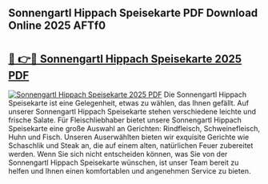 ## Sonnengartl Hippach Speisekarte PDF Download Online 2025 AFTf0

# <h2><a href="http://gcaab6.nevu.top/?p=Sonnengartl+Hippach+Speisekarte">🔗 👉🔴 Sonnengartl Hippach Speisekarte 2025 PDF</a></h2>

[![Sonnengartl Hippach Speisekarte 2025 PDF](https://i.imgur.com/dBaPXMq.png)](http://gcaab6.nevu.top/?p=Sonnengartl+Hippach+Speisekarte)
Die Sonnengartl Hippach Speisekarte ist eine Gelegenheit, etwas zu wählen, das Ihnen gefällt. Auf unserer Sonnengartl Hippach Speisekarte stehen verschiedene leichte und frische Salate. Für Fleischliebhaber bietet unsere Sonnengartl Hippach Speisekarte eine große Auswahl an Gerichten: Rindfleisch, Schweinefleisch, Huhn und Fisch. Unseren Auserwählten bieten wir exquisite Gerichte wie Schaschlik und Steak an, die auf einem alten, natürlichen Feuer zubereitet werden. Wenn Sie sich nicht entscheiden können, was Sie von der Sonnengartl Hippach Speisekarte wünschen, ist unser Team bereit zu helfen und Ihnen einen komfortablen und angenehmen Service zu bieten.
